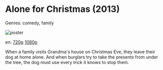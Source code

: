 # Alone for Christmas (2013)

Genres: comedy, family

![poster](http://image.tmdb.org/t/p/w500/7TNF1QgciEytxoaGHBcwfNvJQyu.jpg)

en:
  [720p](magnet:?xt=urn:btih:733858d8b01eb92cd038cb9f3d630ed500351652&dn=Alone+for+Christmas+%282013%29+720p+BrRip+x264+-+YIFY&tr=udp%3A%2F%2Ftracker.openbittorrent.com%3A80%2Fannounce&tr=udp%3A%2F%2Fglotorrents.pw%3A6969%2Fannounce&tr=udp%3A%2F%2Ftracker.openbittorrent.com%3A80%2Fannounce&tr=udp%3A%2F%2Ftracker.opentrackr.org%3A1337%2Fannounce&tr=udp%3A%2F%2Fzer0day.to%3A1337%2Fannounce&tr=udp%3A%2F%2Ftracker.coppersurfer.tk%3A6969%2Fannounce)
  [1080p](magnet:?xt=urn:btih:2351A97DA92C52B0979C829DF35F5AA7A0F8816B&tr=udp://glotorrents.pw:6969/announce&tr=udp://tracker.opentrackr.org:1337/announce&tr=udp://torrent.gresille.org:80/announce&tr=udp://tracker.openbittorrent.com:80&tr=udp://tracker.coppersurfer.tk:6969&tr=udp://tracker.leechers-paradise.org:6969&tr=udp://p4p.arenabg.ch:1337&tr=udp://tracker.internetwarriors.net:1337)
  


When a family visits Grandma's house on Christmas Eve, they leave their dog at home alone. And when burglars try to take the presents from under the tree, the dog must use every trick it knows to stop them.